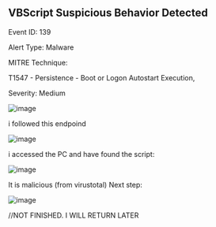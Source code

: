 ## VBScript Suspicious Behavior Detected

Event ID: 139

Alert Type: Malware

MITRE Technique:

T1547 - Persistence - Boot or Logon Autostart Execution,

Severity: Medium

![image](https://github.com/user-attachments/assets/8368b1bb-6266-49c6-b175-965879ed9ef1)

i followed this endpoind

![image](https://github.com/user-attachments/assets/bc4b90ab-be4f-4b25-8c62-affe34fa4e6c)

i accessed the PC and have found the script:

![image](https://github.com/user-attachments/assets/5b38aed1-7f53-4d93-b339-ccf960777e85)

It is malicious (from virustotal)
Next step:

![image](https://github.com/user-attachments/assets/99d6ca03-1a12-48ad-b953-8a31352e43ca)

//NOT FINISHED. I WILL RETURN LATER

